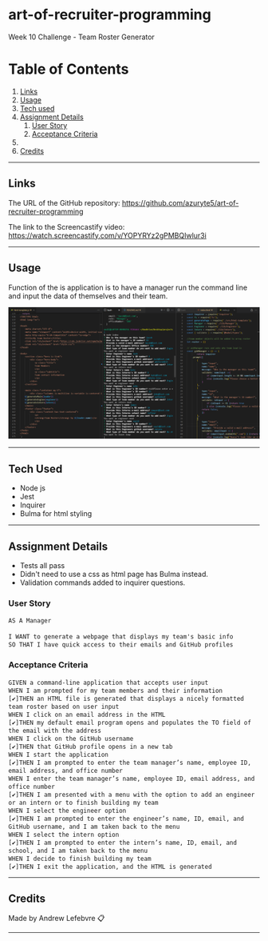 # art-of-recruiter-programming
Week 10 Challenge  - Team Roster Generator
# Table of Contents
1. [Links](#links)
1. [Usage](#usage)
1. [Tech used](#tech-used)
1. [Assignment Details](#assignment-details)
    1. [User Story](#user-story)
    1. [Acceptance Criteria](#acceptance-criteria)
1. 
1. [Credits](#credits)
----
## Links
The URL of the GitHub repository: https://github.com/azuryte5/art-of-recruiter-programming

The link to the Screencastify video: https://watch.screencastify.com/v/YOPYRYz2gPMBQIwlur3i

-----
## Usage
Function of the is application is to have a manager run the command line and input the data of themselves and their team.

<img alt="code made for team roster assignment" src="src/oop-week10.png">

-----
## Tech Used 

- Node js
- Jest
- Inquirer
- Bulma for html styling

-----
## Assignment Details

- Tests all pass
- Didn't need to use a css as html page has Bulma instead.
- Validation commands added to inquirer questions.

### User Story

```
AS A Manager

I WANT to generate a webpage that displays my team's basic info
SO THAT I have quick access to their emails and GitHub profiles

```

### Acceptance Criteria

```
GIVEN a command-line application that accepts user input
WHEN I am prompted for my team members and their information
[✔️]THEN an HTML file is generated that displays a nicely formatted team roster based on user input
WHEN I click on an email address in the HTML
[✔️]THEN my default email program opens and populates the TO field of the email with the address
WHEN I click on the GitHub username
[✔️]THEN that GitHub profile opens in a new tab
WHEN I start the application
[✔️]THEN I am prompted to enter the team manager’s name, employee ID, email address, and office number
WHEN I enter the team manager’s name, employee ID, email address, and office number
[✔️]THEN I am presented with a menu with the option to add an engineer or an intern or to finish building my team
WHEN I select the engineer option
[✔️]THEN I am prompted to enter the engineer’s name, ID, email, and GitHub username, and I am taken back to the menu
WHEN I select the intern option
[✔️]THEN I am prompted to enter the intern’s name, ID, email, and school, and I am taken back to the menu
WHEN I decide to finish building my team
[✔️]THEN I exit the application, and the HTML is generated
```
----
## Credits
Made by Andrew Lefebvre 📋

-----
